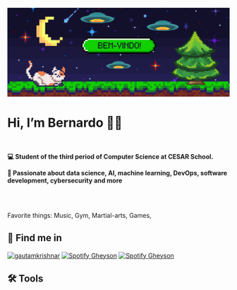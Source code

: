 ![Descrição da Imagem](https://raw.githubusercontent.com/HeuerBcH/HeuerBcH/main/im1.png)



# Hi, I’m Bernardo 👋😄
<br>
<p><strong>💻 Student of the third period of Computer Science at CESAR School.</strong></p>
<p><strong>🤩 Passionate about data science, AI, machine learning, DevOps, software development, cybersecurity and more</strong></p>


<br><br>

<p>Favorite things: Music, Gym, Martial-arts, Games, </p>

## 👥 Find me in
<p align="left">
<a href="https://www.linkedin.com/in/bernardo-heuer-a24921288/" target="blank"><img align="center" src="https://raw.githubusercontent.com/rahuldkjain/github-profile-readme-generator/master/src/images/icons/Social/linked-in-alt.svg" alt="gautamkrishnar" height="30" width="40" /></a>
<a href="https://open.spotify.com/user/ib3w9qi9e3apm5fu9igvxn9h7?si=5f910928defd428a" target="blank"><img align="center" src="https://github.com/rahuldkjain/github-profile-readme-generator/blob/master/src/images/icons/Social/spotify.svg" alt="Spotify Gheyson" height="30" width="40" /></a>
<a href="https://api.whatsapp.com/send/?phone=5581989827306&text&type=phone_number&app_absent=0" target="blank"><img align="center" src="https://github.com/rahuldkjain/github-profile-readme-generator/blob/master/src/images/icons/Social/whatsapp.svg" alt="Spotify Gheyson" height="30" width="40" /></a>
</p>

## 🛠️ Tools 


<!---
HeuerBcH/HeuerBcH is a ✨ special ✨ repository because its `README.md` (this file) appears on your GitHub profile.
You can click the Preview link to take a look at your changes.
--->

